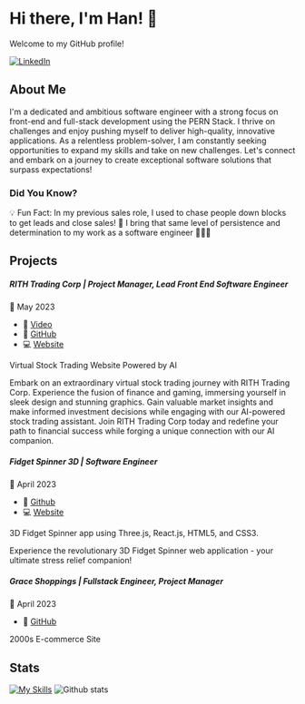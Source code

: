 # Hi there, I'm Han! 👋

Welcome to my GitHub profile! 

[![LinkedIn](https://img.shields.io/badge/LinkedIn-Connect-blue?logo=linkedin)](https://www.linkedin.com/in/hlin/)


About Me
--------------

I'm a dedicated and ambitious software engineer with a strong focus on front-end and full-stack development using the PERN Stack. I thrive on challenges and enjoy pushing myself to deliver high-quality, innovative applications. As a relentless problem-solver, I am constantly seeking opportunities to expand my skills and take on new challenges. Let's connect and embark on a journey to create exceptional software solutions that surpass expectations!

### Did You Know?

💡 Fun Fact: In my previous sales role, I used to chase people down blocks to get leads and close sales! 🥷 I bring that same level of persistence and determination to my work as a software engineer 💼🏃‍♂️

Projects
--------------

##### RITH Trading Corp | Project Manager, Lead Front End Software Engineer
📅 May 2023
- 🎥 [Video](https://www.youtube.com/watch?v=CEUu0Cvp3uU)
- 🔗 [GitHub](https://github.com/CapstoneGroupThree/Robin-In-the-Hood-Trading-Corp-1)
- 💻 [Website](https://rith-trading.onrender.com/)

Virtual Stock Trading Website Powered by AI

Embark on an extraordinary virtual stock trading journey with RITH Trading Corp. Experience the fusion of finance and gaming, immersing yourself in sleek design and stunning graphics. Gain valuable market insights and make informed investment decisions while engaging with our AI-powered stock trading assistant. Join RITH Trading Corp today and redefine your path to financial success while forging a unique connection with our AI companion.

##### Fidget Spinner 3D | Software Engineer
📅 April 2023
- 🔗 [Github](https://github.com/Hanlynui/Stress-Relief-Ultra)
- 💻 [Website](https://3d-fidget-spinner.com/)

3D Fidget Spinner app using Three.js, React.js, HTML5, and CSS3.

Experience the revolutionary 3D Fidget Spinner web application - your ultimate stress relief companion!

##### Grace Shoppings | Fullstack Engineer, Project Manager
📅 April 2023
- 🔗 [GitHub](https://github.com/2301-fsa-et-web-ft-af-graceshopper-g1/grace_shopper)

2000s E-commerce Site

Stats
--------------

[![My Skills](https://skillicons.dev/icons?i=js,react,redux,tailwind,git,threejs,html,css,postgres,express,nodejs,py,webpack)](https://skillicons.dev)
![Github stats](https://github-readme-stats.vercel.app/api?username=hanlynui&count_private=true&show_icons=true&theme=dark)

